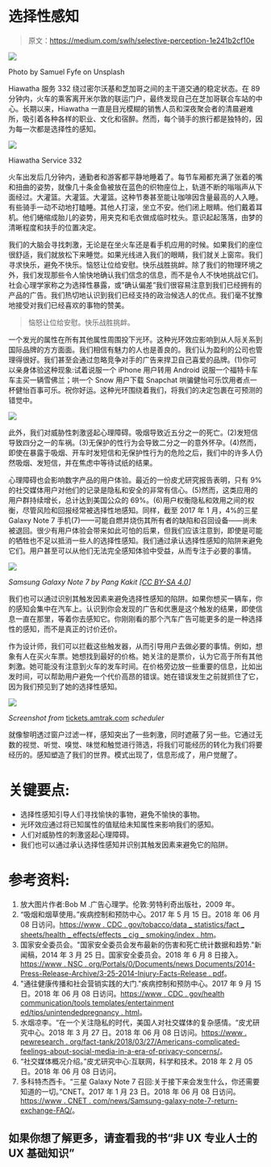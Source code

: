 # 选择性感知

> 原文：<https://medium.com/swlh/selective-perception-1e241b2cf10e>

![](img/1f391d11a5f894c7bc7bf37b11f75d81.png)

Photo by Samuel Fyfe on Unsplash

Hiawatha 服务 332 绕过密尔沃基和芝加哥之间的主干道交通的稳定状态。在 89 分钟内，火车的乘客离开米尔敦的联运门户，最终发现自己在芝加哥联合车站的中心。长期以来，Hiawatha 一直是目光模糊的销售人员和深夜聚会者的清晨避难所，吸引着各种各样的职业、文化和宿醉。然而，每个骑手的旅行都是独特的，因为每一次都是选择性的感知。

![](img/d3721769b09a662ca118789283e386cc.png)

Hiawatha Service 332

火车出发后几分钟内，通勤者和游客都平静地睡着了。每节车厢都充满了张着的嘴和扭曲的姿势，就像几十条金鱼被放在蓝色的织物座位上，轨道不断的嗡嗡声从下面经过。大灌篮。大灌篮。大灌篮。这种节奏甚至能让咖啡因含量最高的人入睡。有些骑手一动不动地打瞌睡。其他人打滚，坐立不安。他们闭上眼睛。他们戴着耳机。他们蜷缩成胎儿的姿势，用夹克和毛衣做成临时枕头。意识起起落落，由梦的清晰程度和扶手的位置决定。

我们的大脑会寻找刺激，无论是在坐火车还是看手机应用的时候。如果我们的座位很舒适，我们就放松下来睡觉。如果光线进入我们的眼睛，我们就关上窗帘。我们寻求快乐，避免不快乐。恼怒让位给安慰。快乐战胜挑衅。除了我们的物理环境之外，我们发现那些令人愉快地确认我们信念的信息，而不是令人不快地挑战它们。社会心理学家称之为选择性暴露，或“确认偏差”我们很容易注意到我们已经拥有的产品的广告。我们热切地认识到我们已经支持的政治候选人的优点。我们毫不犹豫地接受对我们已经喜欢的事物的赞美。

> 恼怒让位给安慰。快乐战胜挑衅。

一个发光的属性在所有其他属性周围投下光环。这种光环效应影响到从人际关系到国际品牌的方方面面。我们相信有魅力的人也是善良的。我们认为盈利的公司也管理得很好。我们甚至会通过忽略竞争对手的广告来捍卫自己喜爱的品牌。(1)你可以亲身体验这种现象:试着说服一个 iPhone 用户转用 Android 说服一个福特卡车车主买一辆雪佛兰；哄一个 Snow 用户下载 Snapchat 哄骗健怡可乐饮用者点一杯健怡百事可乐。祝你好运。这种光环围绕着我们，将我们的决定包裹在可预测的错觉中。

![](img/7d9c5afba204831e7c1eefddfe9cb85e.png)

此外，我们对威胁性刺激竖起心理障碍。吸烟导致近五分之一的死亡。(2)发短信导致四分之一的车祸。(3)无保护的性行为会导致二分之一的意外怀孕。(4)然而，即使在暴露于吸烟、开车时发短信和无保护性行为的危险之后，我们中的许多人仍然吸烟、发短信，并在焦虑中等待试纸的结果。

心理障碍也会影响数字产品的用户体验。最近的一份皮尤研究报告表明，只有 9%的社交媒体用户对他们的记录是隐私和安全的非常有信心。(5)然而，这类应用的用户群持续增长，总计达到美国公众的 69%。(6)用户权衡隐私和效用之间的权衡，尽管风险和回报经常被选择性地感知。同样，截至 2017 年 1 月，4%的三星 Galaxy Note 7 手机(7)——可能自燃并烧伤其所有者的缺陷和召回设备——尚未被退回。很少有用户体验会带来如此可怕的后果，但我们应该注意到，即使是可能的牺牲也不足以抵消一些人的选择性感知。我们通过承认选择性感知的陷阱来避免它们。用户甚至可以从他们无法完全感知体验中受益，从而专注于必要的事情。

![](img/9013e282489d5eecae4c4e246f259938.png)

*Samsung Galaxy Note 7 by Pang Kakit [*[*CC BY-SA 4.0*](https://creativecommons.org/licenses/by-sa/4.0)*]*

我们也可以通过识别其触发因素来避免选择性感知的陷阱。如果你想买一辆车，你的感知会集中在汽车上。认识到你会发现的广告和优惠是这个触发的结果，即使信息一直在那里，等着你去感知它。你刚刚看的那个汽车广告可能更多的是一种选择性的感知，而不是真正的讨价还价。

作为设计师，我们可以拦截这些触发器，从而引导用户去做必要的事情。例如，想象有人在买火车票。她想找到最好的价格。她关注的是票价，认为它高于所有其他刺激。她可能没有注意到火车的发车时间。在价格旁边放一些重要的信息，比如出发时间，可以帮助用户避免一个代价高昂的错误。她在错误发生之前就抓住了它，因为我们预见到了她的选择性感知。

![](img/910dfc589bbd5a137dfde31697975d9a.png)

*Screenshot from* [tickets.amtrak.com](https://tickets.amtrak.com/) *scheduler*

就像黎明透过窗户过滤一样，感知突出了一些刺激，同时遮蔽了另一些。它通过无数的视觉、听觉、嗅觉、味觉和触觉进行筛选，将我们可能经历的转化为我们将要经历的。感知塑造了我们的世界。模式出现了，信息形成了，用户觉醒了。

# 关键要点:

*   选择性感知引导人们寻找愉快的事物，避免不愉快的事物。
*   光环效应通过将已知属性的值赋给未知属性来影响我们的感知。
*   人们对威胁性的刺激竖起心理障碍。
*   我们也可以通过承认选择性感知并识别其触发因素来避免它的陷阱。

# 参考资料:

1.  放大图片作者:Bob M .广告心理学。伦敦:劳特利奇出版社，2009 年。
2.  “吸烟和烟草使用。”疾病控制和预防中心。2017 年 5 月 15 日。2018 年 06 月 08 日访问。[https://www . CDC . gov/tobacco/data _ statistics/fact _ sheets/health _ effects/effects _ cig _ smoking/index . htm](https://www.cdc.gov/tobacco/data_statistics/fact_sheets/health_effects/effects_cig_smoking/index.htm)。
3.  国家安全委员会。"国家安全委员会发布最新的伤害和死亡统计数据和趋势."新闻稿，2014 年 3 月 25 日。国家安全委员会。2018 年 6 月 8 日接入。[https://www . NSC . org/Portals/0/Documents/news Documents/2014-Press-Release-Archive/3-25-2014-Injury-Facts-Release . pdf](https://www.nsc.org/Portals/0/Documents/NewsDocuments/2014-Press-Release-Archive/3-25-2014-Injury-Facts-release.pdf)。
4.  "通往健康传播和社会营销实践的大门."疾病控制和预防中心。2017 年 9 月 15 日。2018 年 06 月 08 日访问。[https://www . CDC . gov/health communication/tools templates/entertainment ed/tips/unintendedpregnancy . html](https://www.cdc.gov/healthcommunication/toolstemplates/entertainmented/tips/UnintendedPregnancy.html)。
5.  水烟凉李。“在一个关注隐私的时代，美国人对社交媒体的复杂感情。“皮尤研究中心。2018 年 3 月 27 日。2018 年 06 月 08 日访问。[https://www . pewresearch . org/fact-tank/2018/03/27/Americans-complicated-feelings-about-social-media-in-a-era-of-privacy-concerns/](https://www.pewresearch.org/fact-tank/2018/03/27/americans-complicated-feelings-about-social-media-in-an-era-of-privacy-concerns/)。
6.  “社交媒体概况介绍。”皮尤研究中心:互联网，科学和技术。2018 年 2 月 05 日。2018 年 06 月 08 日访问。
7.  多科特杰西卡。“三星 Galaxy Note 7 召回:关于接下来会发生什么，你还需要知道的一切。”CNET。2017 年 1 月 23 日。2018 年 06 月 08 日访问。[https://www . CNET . com/news/Samsung-galaxy-note-7-return-exchange-FAQ/](https://www.cnet.com/news/samsung-galaxy-note-7-return-exchange-faq/)。

## 如果你想了解更多，请查看我的书“非 UX 专业人士的 UX 基础知识”